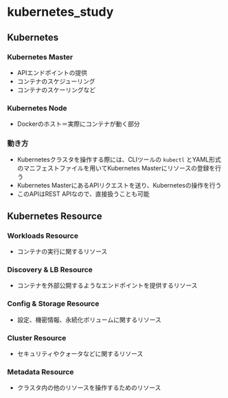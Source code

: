# kubernetes_study

## Kubernetes
### Kubernetes Master
* APIエンドポイントの提供
* コンテナのスケジューリング
* コンテナのスケーリングなど

### Kubernetes Node
* Dockerのホスト＝実際にコンテナが動く部分

### 動き方
* Kubernetesクラスタを操作する際には、CLIツールの `kubectl` とYAML形式のマニフェストファイルを用いてKubernetes Masterにリソースの登録を行う
* Kubernetes MasterにあるAPIリクエストを送り、Kubernetesの操作を行う
* このAPIはREST APIなので、直接扱うことも可能

## Kubernetes Resource
### Workloads Resource
* コンテナの実行に関するリソース

### Discovery & LB Resource
* コンテナを外部公開するようなエンドポイントを提供するリソース

### Config & Storage Resource
* 設定、機密情報、永続化ボリュームに関するリソース

### Cluster Resource
* セキュリティやクォータなどに関するリソース

### Metadata Resource
* クラスタ内の他のリソースを操作するためのリソース



